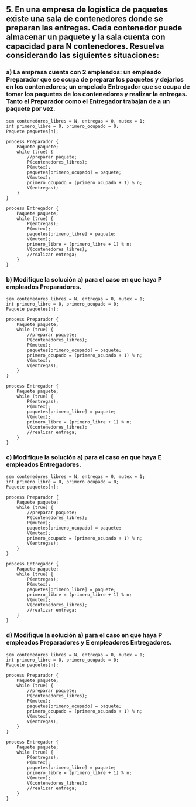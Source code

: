 ## 5. En una empresa de logística de paquetes existe una sala de contenedores donde se preparan las entregas. Cada contenedor puede almacenar un paquete y la sala cuenta con capacidad para N contenedores. Resuelva considerando las siguientes situaciones:

### a) La empresa cuenta con 2 empleados: un empleado Preparador que se ocupa de preparar los paquetes y dejarlos en los contenedores; un empelado Entregador que se ocupa de tomar los paquetes de los contenedores y realizar la entregas. Tanto el Preparador como el Entregador trabajan de a un paquete por vez.
```
sem contenedores_libres = N, entregas = 0, mutex = 1;
int primero_libre = 0, primero_ocupado = 0;
Paquete paquetes[n];

process Preparador {
    Paquete paquete;
    while (true) {
        //preparar paquete;
        P(contenedores_libres);
        P(mutex);
        paquetes[primero_ocupado] = paquete;
        V(mutex);
        primero_ocupado = (primero_ocupado + 1) % n;
        V(entregas);
    }
}

process Entregador {
    Paquete paquete;
    while (true) {
        P(entregas);
        P(mutex);
        paquetes[primero_libre] = paquete;
        V(mutex);
        primero_libre = (primero_libre + 1) % n;
        V(contenedores_libres);
        //realizar entrega;
    }
}

```
### b) Modifique la solución a) para el caso en que haya P empleados Preparadores.
```
sem contenedores_libres = N, entregas = 0, mutex = 1;
int primero_libre = 0, primero_ocupado = 0;
Paquete paquetes[n];

process Preparador {
    Paquete paquete;
    while (true) {
        //preparar paquete;
        P(contenedores_libres);
        P(mutex);
        paquetes[primero_ocupado] = paquete;   
        primero_ocupado = (primero_ocupado + 1) % n;
        V(mutex);
        V(entregas);
    }
}

process Entregador {
    Paquete paquete;
    while (true) {
        P(entregas);
        P(mutex);
        paquetes[primero_libre] = paquete;
        V(mutex);
        primero_libre = (primero_libre + 1) % n;
        V(contenedores_libres);
        //realizar entrega;
    }
}
```
### c) Modifique la solución a) para el caso en que haya E empleados Entregadores.
```
sem contenedores_libres = N, entregas = 0, mutex = 1;
int primero_libre = 0, primero_ocupado = 0;
Paquete paquetes[n];

process Preparador {
    Paquete paquete;
    while (true) {
        //preparar paquete;
        P(contenedores_libres);
        P(mutex);
        paquetes[primero_ocupado] = paquete;   
        V(mutex);
        primero_ocupado = (primero_ocupado + 1) % n;
        V(entregas);
    }
}

process Entregador {
    Paquete paquete;
    while (true) {
        P(entregas);
        P(mutex);
        paquetes[primero_libre] = paquete;
        primero_libre = (primero_libre + 1) % n;   
        V(mutex);
        V(contenedores_libres);
        //realizar entrega;
    }
}
```
### d) Modifique la solución a) para el caso en que haya P empleados Preparadores y E empleadores Entregadores.
```
sem contenedores_libres = N, entregas = 0, mutex = 1;
int primero_libre = 0, primero_ocupado = 0;
Paquete paquetes[n];

process Preparador {
    Paquete paquete;
    while (true) {
        //preparar paquete;
        P(contenedores_libres);
        P(mutex);
        paquetes[primero_ocupado] = paquete;
        primero_ocupado = (primero_ocupado + 1) % n;
        V(mutex);
        V(entregas);
    }
}

process Entregador {
    Paquete paquete;
    while (true) {
        P(entregas);
        P(mutex);
        paquetes[primero_libre] = paquete;
        primero_libre = (primero_libre + 1) % n;   
        V(mutex);
        V(contenedores_libres);
        //realizar entrega;
    }
}
```
